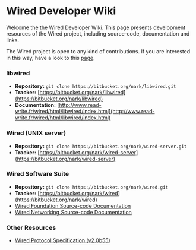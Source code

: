 # Wired Developer Wiki

Welcome the the Wired Developer Wiki. This page presents development resources of the Wired project, including source-code, documentation and links.

The Wired project is open to any kind of contributions. If you are interested in this way, have a look to this [page](contribute.html).

### libwired

* **Repository:** `git clone https://bitbucket.org/nark/libwired.git`
* **Tracker:** [https://bitbucket.org/nark/libwired](https://bitbucket.org/nark/libwired)
* **Documentation:** [http://www.read-write.fr/wired/html/libwired/index.html](http://www.read-write.fr/wired/html/libwired/index.html)


### Wired (UNIX server)

* **Repository:** `git clone https://bitbucket.org/nark/wired-server.git`
* **Tracker:** [https://bitbucket.org/nark/wired-server](https://bitbucket.org/nark/wired-server)

### Wired Software Suite

* **Repository:** `git clone https://bitbucket.org/nark/wired.git`
* **Tracker:** [https://bitbucket.org/nark/wired](https://bitbucket.org/nark/wired)
* [Wired Foundation Source-code Documentation](http://www.read-write.fr/wired/html/WiredFoundation/index.html)
* [Wired Networking Source-code Documentation](http://www.read-write.fr/wired/html/WiredNetworking/index.html)

### Other Resources
* [Wired Protocol Specification (v2.0b55)](http://www.read-write.fr/wired/html/wired.html)